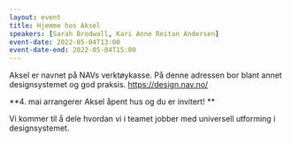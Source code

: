 ```yaml
---
layout: event
title: Hjemme hos Aksel
speakers: [Sarah Brodwall, Kari Anne Reitan Andersen]
event-date: 2022-05-04T13:00
event-date-end: 2022-05-04T15:00
---
```


Aksel er navnet på NAVs verktøykasse. 
På denne adressen bor blant annet designsystemet og god praksis. 
https://design.nav.no/

**4. mai arrangerer Aksel åpent hus og du er invitert!  **

Vi kommer til å dele hvordan vi i teamet jobber med universell utforming i designsystemet. 
